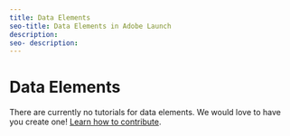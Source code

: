 ```yaml
---
title: Data Elements
seo-title: Data Elements in Adobe Launch
description: 
seo- description: 
---
```


# Data Elements

There are currently no tutorials for data elements. We would love to have you create one! [Learn how to contribute](/contributing.md).

